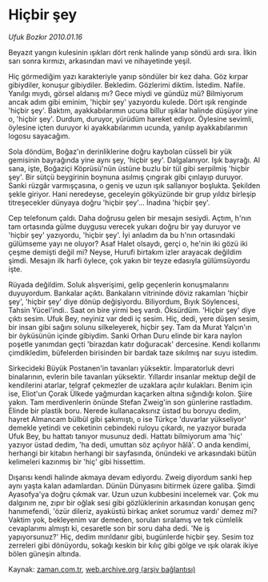 # Hiçbir şey

*Ufuk Bozkır 2010.01.16*

<tr><td class="metin" colspan="2" style="padding-top: 20px; padding-left: 5px; ">Beyazıt yangın kulesinin ışıkları dört renk halinde yanıp söndü ardı sıra. İlkin sarı sonra kırmızı, arkasından mavi ve nihayetinde yeşil.</td></tr><tr><td class="metin" colspan="2" style="padding-top: 20px; padding-left: 5px; "><p>Hiç görmediğim yazı karakteriyle yanıp söndüler bir kez daha. Göz kırpar gibiydiler, konuşur gibiydiler. Bekledim. Gözlerimi diktim. İstedim. Nafile. Yanılgı mıydı, görsel aldanış mı? Gece miydi ve gündüz mü? Bilmiyorum ancak adım gibi eminim, 'hiçbir şey' yazıyordu kulede. Dört ışık renginde 'hiçbir şey'. Baktım, ayakkabılarımın ucuna billur ışıklar halinde düşüyor yine o, 'hiçbir şey'. Durdum, duruyor, yürüdüm hareket ediyor. Öylesine sevimli, öylesine içten duruyor ki ayakkabılarımın ucunda, yanılıp ayakkabılarımın logosu sayacağım.
<p>Sola döndüm, Boğaz'ın derinliklerine doğru kaybolan cüsseli bir yük gemisinin bayrağında yine aynı şey, 'hiçbir şey'. Dalgalanıyor. Işık bayrağı. Al sana, işte, Boğaziçi Köprüsü'nün üstüne buzlu bir tül gibi serpilmiş 'hiçbir şey'. Bir sütçü beygirinin boynuna asılmış çıngırak gibi çınlayıp duruyor. Sanki rüzgâr varmışçasına, o geniş ve uzun ışık sallanıyor boşlukta. Şekilden şekle giriyor. Hani neredeyse, geceleyin gökyüzünde bir grup yıldız birleşip titreşecekler dünyaya doğru 'hiçbir şey'... İnadına 'hiçbir şey'.
<p>Cep telefonum çaldı. Daha doğrusu gelen bir mesajın sesiydi. Açtım, h'nın tam ortasında gülme duygusu verecek yukarı doğru bir yay duruyor ve 'hiçbir şey' yazıyordu, 'hiçbir şey'. İyi anladım da bu h'nın ortasındaki gülümseme yayı ne oluyor? Asaf Halet olsaydı, gerçi o, he'nin iki gözü iki çeşme demişti değil mi? Neyse, Hurufi birtakım izler arayacak değildim şimdi. Mesajın ilk harfi öylece, çok yakın bir teyze edasıyla gülümsüyordu işte.
<p>Rüyada değildim. Soluk alışverişimi, gelip geçenlerin konuşmalarını duyuyordum. Bankalar açıktı. Bankaların vitrininde döviz rakamları 'hiçbir şey', 'hiçbir şey' diye dönüp değişiyordu. Biliyordum, Bıyık Söylencesi, Tahsin Yücel'indi.. Saat on bire yirmi beş vardı. Öksürdüm. 'Hiçbir şey' diye çıktı sesim. Ufuk Bey, neyiniz var dedi iç sesim. Hiç, dedi, yere düşen sesim, bir insan gibi sağını solunu silkeleyerek, hiçbir şey. Tam da Murat Yalçın'ın bir öyküsünün içinde gibiydim. Sanki Orhan Duru elinde bir kara naylon poşetle yanımdan geçti 'birazdan katır doğuracak' dercesine. Kendi kollarımı çimdikledim, büfelerden birisinden bir bardak taze sıkılmış nar suyu istedim.
<p>Sirkecideki Büyük Postanen'in tavanları yüksektir. İmparatorluk devri binalarının, evlerin bile tavanları yüksektir. Yıllardır insanlar mektup değil de kendilerini atarlar, telgraf çekmezler de uzaklara açılır kulakları. Benim için ise, Eliot'un Çorak Ülkede yağmurdan kaçarken altına sığındığı kolon. Şiire yakın. Tam merdivenlerin önünde Stefan Zweig'in son günlerine rastladım. Elinde bir plastik boru. Nerede kullanacaksınız üstad bu boruyu dedim, hayret Almancam bülbül gibi şakımıştı, o ise Türkçe 'duvarlar yükseliyor' demekle yetindi ve ceketinin cebindeki ruloyu çıkardı, ne yazıyor burada Ufuk Bey, bu hattatı tanıyor musunuz dedi. Hattatı bilmiyorum ama 'hiç' yazıyor üstad dedim, 'ha dedi, umuttan söz açılıyor hâlâ'. O anda kendimi, herhangi bir kitabın herhangi bir sayfasında, önündeki ve arkasındaki bütün kelimeleri kazınmış bir 'hiç' gibi hissettim.
<p>Dışarısı kendi halinde akmaya devam ediyordu. Zweig diyordum sanki hep aynı yaşta kalan adamlardan. Dünün Dünyasını bitirmek üzere galiba. Şimdi Ayasofya'ya doğru çıkmak var. Uzun uzun kubbesini incelemek var. Çok mu dalgınım ne, zıpır bir oğlak sesi gibi gözlüklerinin arkasından konuşan genç hanımefendi, 'özür dileriz, ayaküstü birkaç anket sorumuz vardı' demez mi? Vaktim yok, bekleyenim var demeden, soruları sıralamış ve tek cümlelik cevaplarımı almıştı ki, cesaretle son bir soru daha dedi. 'Ne iş yapıyorsunuz?' Hiç, dedim mırıldanır gibi, bugünlerde hiçbir şey. Sesim toz zerreleri gibi dönüyordu, sokağı keskin bir kılıç gibi gölge ve ışık olarak ikiye bölen güneşin altında.<br/></p></p></p></p></p></p></td></tr>

Kaynak: [zaman.com.tr](http://zaman.com.tr/yazar.do?yazino=940638), [web.archive.org (arşiv bağlantısı)](http://web.archive.org/web/20100120083248/http://www.zaman.com.tr:80/yazar.do?yazino=940638)
